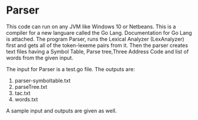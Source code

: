 # Parser

This code can run on any JVM like Windows 10 or Netbeans. This is a compiler for a new languare called the Go Lang. Documentation for Go Lang is attached. The program Parser, runs the Lexical Analyzer (LexAnalyzer) first and gets all of the token-lexeme pairs from it. Then the parser creates text files having a Symbol Table, Parse tree,Three Address Code and list of words from the given input.

The input for Parser is a test.go file.
The outputs are:
1. parser-symboltable.txt
2. parseTree.txt
3. tac.txt
4. words.txt

A sample input and outputs are given as well.
